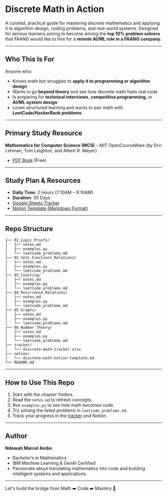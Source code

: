 # Discrete Math in Action
A curated, practical guide for mastering discrete mathematics and applying it to algorithm design, coding problems, and real-world systems. Designed for serious learners aiming to become among the **top 10% problem solvers** that FAANG would like to hire for a **remote AI/ML role in a FAANG company**.

---
## Who This Is For
Anyone who:
- Knows math but struggles to **apply it to programming or algorithm design**
- Wants to go **beyond theory** and see how discrete math fuels real code
- Is preparing for **technical interviews**, **competitive programming**, or **AI/ML system design**
- Loves structured learning and wants to pair math with **LeetCode/HackerRank problems**

---
## Primary Study Resource
**Mathematics for Computer Science (MCS)** – MIT OpenCourseWare (by Eric Lehman, Tom Leighton, and Albert R. Meyer)
- [PDF Book](https://ocw.mit.edu/courses/6-042j-mathematics-for-computer-science-fall-2005/resources/textbook/) (Free)

---
## Study Plan & Resources
- **Daily Time**: 2 Hours (7:10AM – 9:10AM)
- **Duration**: 30 Days
- [Google Sheets Tracker](../tracker/discrete-math-tracker.xlsx)
- [Notion Template (Markdown Format)](../notion/discrete-math-notion-template.md)

---

## Repo Structure
```
├── 01_Logic_Proofs/
│   ├── notes.md
│   ├── examples.py
│   └── leetcode_problems.md
├── 02_Sets_Functions_Relations/
│   ├── notes.md
│   ├── examples.py
│   └── leetcode_problems.md
├── 03_Counting/
│   ├── notes.md
│   ├── examples.py
│   └── leetcode_problems.md
├── 04_Recurrence_Relations/
│   ├── notes.md
│   ├── examples.py
│   └── leetcode_problems.md
├── 05_Graphs/
│   ├── notes.md
│   ├── examples.py
│   └── leetcode_problems.md
├── 06_Number_Theory/
│   ├── notes.md
│   ├── examples.py
│   └── leetcode_problems.md
├── tracker/
│   └── discrete-math-tracker.xlsx
├── notion/
│   └── discrete-math-notion-template.md
└── README.md
```

---
## How to Use This Repo
1. Start with the chapter folders.
2. Read the `notes.md` to refresh concepts.
3. Run `examples.py` to see how math becomes code.
4. Try solving the listed problems in `leetcode_problems.md`.
5. Track your progress in the [tracker](../tracker/discrete-math-tracker.xlsx) and Notion.

---
## Author
**Ndowah Marcel Ambo**
- Bachelor’s in Mathematics
- IBM Machine Learning & GenAI Certified
- Passionate about translating mathematics into code and building intelligent systems and applications.

---
Let's build the bridge from Math ➡️ Code ➡️ Mastery 💪
